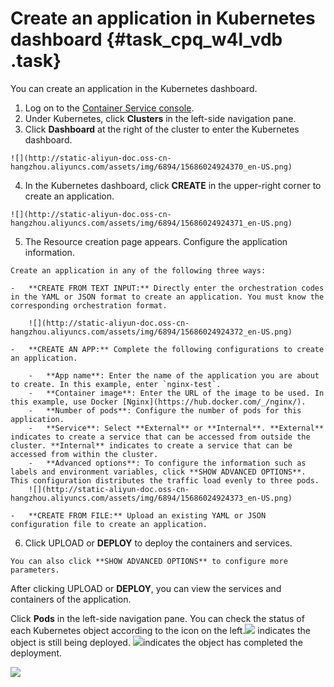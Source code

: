 # Create an application in Kubernetes dashboard {#task_cpq_w4l_vdb .task}

You can create an application in the Kubernetes dashboard.

1.   Log on to the [Container Service console](https://partners-intl.console.aliyun.com/#/cs). 
2.   Under Kubernetes, click **Clusters** in the left-side navigation pane. 
3.   Click **Dashboard** at the right of the cluster to enter the Kubernetes dashboard. 

    ![](http://static-aliyun-doc.oss-cn-hangzhou.aliyuncs.com/assets/img/6894/15686024924370_en-US.png)

4.   In the Kubernetes dashboard, click **CREATE** in the upper-right corner to create an application. 

    ![](http://static-aliyun-doc.oss-cn-hangzhou.aliyuncs.com/assets/img/6894/15686024924371_en-US.png)

5.   The Resource creation page appears. Configure the application information. 

    Create an application in any of the following three ways:

    -   **CREATE FROM TEXT INPUT:** Directly enter the orchestration codes in the YAML or JSON format to create an application. You must know the corresponding orchestration format.

        ![](http://static-aliyun-doc.oss-cn-hangzhou.aliyuncs.com/assets/img/6894/15686024924372_en-US.png)

    -   **CREATE AN APP:** Complete the following configurations to create an application.

        -   **App name**: Enter the name of the application you are about to create. In this example, enter `nginx-test`.
        -   **Container image**: Enter the URL of the image to be used. In this example, use Docker [Nginx](https://hub.docker.com/_/nginx/).
        -   **Number of pods**: Configure the number of pods for this application.
        -   **Service**: Select **External** or **Internal**. **External** indicates to create a service that can be accessed from outside the cluster. **Internal** indicates to create a service that can be accessed from within the cluster.
        -   **Advanced options**: To configure the information such as labels and environment variables, click **SHOW ADVANCED OPTIONS**. This configuration distributes the traffic load evenly to three pods.
        ![](http://static-aliyun-doc.oss-cn-hangzhou.aliyuncs.com/assets/img/6894/15686024924373_en-US.png)

    -   **CREATE FROM FILE:** Upload an existing YAML or JSON configuration file to create an application.
6.   Click UPLOAD or **DEPLOY** to deploy the containers and services. 

    You can also click **SHOW ADVANCED OPTIONS** to configure more parameters.


After clicking UPLOAD or **DEPLOY**, you can view the services and containers of the application.

Click **Pods** in the left-side navigation pane. You can check the status of each Kubernetes object according to the icon on the left.![](http://static-aliyun-doc.oss-cn-hangzhou.aliyuncs.com/assets/img/6894/15686024926116_en-US.png) indicates the object is still being deployed. ![](http://static-aliyun-doc.oss-cn-hangzhou.aliyuncs.com/assets/img/6894/15686024926118_en-US.png)indicates the object has completed the deployment.

 ![](http://static-aliyun-doc.oss-cn-hangzhou.aliyuncs.com/assets/img/6894/15686024924374_en-US.png) 

